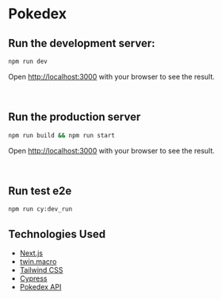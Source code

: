 # Pokedex

## Run the development server:

```bash
npm run dev
```

Open [http://localhost:3000](http://localhost:3000) with your browser to see the result.

<br />

## Run the production server

```bash
npm run build && npm run start
```

Open [http://localhost:3000](http://localhost:3000) with your browser to see the result.

<br />

## Run test e2e

```bash
npm run cy:dev_run
```

## Technologies Used

- [Next.js](https://nextjs.org/)
- [twin.macro](https://github.com/ben-rogerson/twin.macro)
- [Tailwind CSS](https://tailwindcss.com/)
- [Cypress](https://www.cypress.io/)
- [Pokedex API](https://pokeapi.co/)
